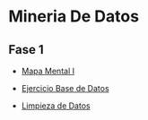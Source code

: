 # Mineria De Datos

## Fase 1
- [Mapa Mental I](https://github.com/SahoriRamirez/MineriaDeDatos/blob/main/MapaMental_1_1802780.pdf)

- [Ejercicio Base de Datos](https://github.com/SahoriRamirez/MineriaDeDatos/blob/main/Ej1_BaseDatos_4.pdf)

- [Limpieza de Datos](https://github.com/SahoriRamirez/MineriaDeDatos/blob/main/Archivos/LimpiezaDatos.ipynb)
